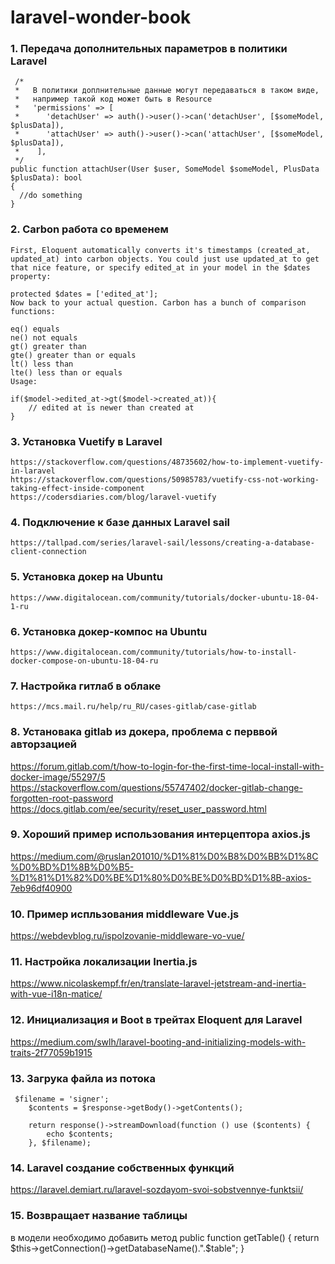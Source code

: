 # laravel-wonder-book

### 1. Передача дополнительных параметров в политики Laravel ###

     /*
     *   В политики доплнительные данные могут передаваться в таком виде,
     *   например такой код может быть в Resource
     *   'permissions' => [
     *      'detachUser' => auth()->user()->can('detachUser', [$someModel, $plusData]),
     *      'attachUser' => auth()->user()->can('attachUser', [$someModel, $plusData]),
     *    ],
     */     
    public function attachUser(User $user, SomeModel $someModel, PlusData $plusData): bool
    {
      //do something
    }
    
### 2. Carbon работа со временем ###
    
    First, Eloquent automatically converts it's timestamps (created_at, updated_at) into carbon objects. You could just use updated_at to get that nice feature, or specify edited_at in your model in the $dates property:

    protected $dates = ['edited_at'];
    Now back to your actual question. Carbon has a bunch of comparison functions:

    eq() equals
    ne() not equals
    gt() greater than
    gte() greater than or equals
    lt() less than
    lte() less than or equals
    Usage:

    if($model->edited_at->gt($model->created_at)){
        // edited at is newer than created at
    }
    
### 3. Установка Vuetify в Laravel ###    
    https://stackoverflow.com/questions/48735602/how-to-implement-vuetify-in-laravel
    https://stackoverflow.com/questions/50985783/vuetify-css-not-working-taking-effect-inside-component
    https://codersdiaries.com/blog/laravel-vuetify
    
    
### 4. Подключение к базе данных Laravel sail ###  
    
    https://tallpad.com/series/laravel-sail/lessons/creating-a-database-client-connection
    
### 5. Установка докер на Ubuntu ###  
    https://www.digitalocean.com/community/tutorials/docker-ubuntu-18-04-1-ru
    
### 6. Установка докер-компос на Ubuntu ###     
    https://www.digitalocean.com/community/tutorials/how-to-install-docker-compose-on-ubuntu-18-04-ru
    
### 7. Настройка гитлаб в облаке ### 
    
    https://mcs.mail.ru/help/ru_RU/cases-gitlab/case-gitlab
    
### 8. Установака gitlab из докера, проблема с перввой авторзацией ###

https://forum.gitlab.com/t/how-to-login-for-the-first-time-local-install-with-docker-image/55297/5
https://stackoverflow.com/questions/55747402/docker-gitlab-change-forgotten-root-password
https://docs.gitlab.com/ee/security/reset_user_password.html

### 9. Хороший пример использования интерцептора axios.js
https://medium.com/@ruslan201010/%D1%81%D0%B8%D0%BB%D1%8C%D0%BD%D1%8B%D0%B5-%D1%81%D1%82%D0%BE%D1%80%D0%BE%D0%BD%D1%8B-axios-7eb96df40900

### 10. Пример испльзования middleware Vue.js ###
https://webdevblog.ru/ispolzovanie-middleware-vo-vue/

### 11. Настройка локализации Inertia.js
https://www.nicolaskempf.fr/en/translate-laravel-jetstream-and-inertia-with-vue-i18n-matice/

### 12. Инициализация и Boot в трейтах Eloquent для Laravel 
https://medium.com/swlh/laravel-booting-and-initializing-models-with-traits-2f77059b1915


### 13. Загрука файла из потока

     $filename = 'signer';
        $contents = $response->getBody()->getContents();

        return response()->streamDownload(function () use ($contents) {
            echo $contents;
        }, $filename);
### 14. Laravel создание собственных функций
https://laravel.demiart.ru/laravel-sozdayom-svoi-sobstvennye-funktsii/

### 15.  Возвращает название таблицы 
в модели необходимо добавить метод
public function getTable() {
    return $this->getConnection()->getDatabaseName().".$table";
}
